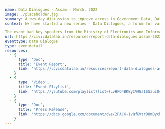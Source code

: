 ```yaml
---
name: Data Dialogues - Assam - March, 2022
image: ./placeholder.jpg
summary: A two-day discussion to improve access to Government Data, Data Sharing, Data-driven decision-making & Community Building in Assam.
context: We have started a new series - Data Dialogues, a forum for various government agencies, civil societies, academia, media and other actors to come together and shape data-driven policy discourse in the country. Our first event in the series was Data Dialogues - Assam, a two-day consultation, on 21st and 22nd March 2022, in collaboration with the Open Government Data (OGD) - project management team at the National Informatics Centre (NIC). The objective of this consultation was to understand how to improve the publishing of government data and enable data sharing to strengthen access to information and enhance the state’s efficiency in governance. The objective was also to hear from the non-government actors working in different sectors about the public data they use, how they use it and the challenges they face.

The event had key speakers from the Ministry of Electronics and Information Technology, Assam State Disaster Management Authority, Assam Finance Department, Assam Panchayat & RuralDevelopment Department, Assam State Child Protection Society, World Bank, IIT Guwahati, Universal Team for Social Action and Help (UTSAH), among others.
url: https://civicdatalab.in/resources/report-data-dialogues-assam-2022.pdf
eventtype: Data Dialogue 
type: eventdetail
resources:
  - {
      type: 'Doc',
      title: 'Event Report',
      link: 'https://civicdatalab.in/resources/report-data-dialogues-assam-2022.pdf'
    } 
  - {
      type: 'Video',
      title: 'Event Playlist',
      link: 'https://youtube.com/playlist?list=PLvHFO4BKByIVQGa1SSauiOcZZ8brCJFMb'
    }
  - {
      type: 'Doc',
      title: 'Press Release',
      link: 'https://docs.google.com/document/d/e/2PACX-1vQfKVtrDHmBychU8mZXFqb86PofBL3PhpmljEgptcIVIQCNd8e6ddFFyQtWs2yoFYQNOUcNNYNZyJo5/pub'
    }
---
```

